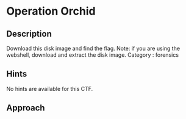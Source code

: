 # Operation Orchid

## Description
Download this disk image and find the flag. Note: if you are using the webshell, download and extract the disk image. 
Category : forensics

## Hints
No hints are available for this CTF.

## Approach
